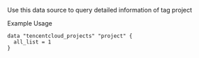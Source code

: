 Use this data source to query detailed information of tag project

Example Usage

```hcl
data "tencentcloud_projects" "project" {
  all_list = 1
}
```